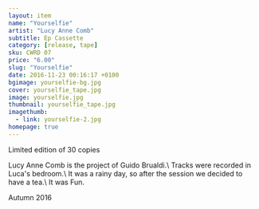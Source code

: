 ```yaml
---
layout: item
name: "Yourselfie"
artist: "Lucy Anne Comb"
subtitle: Ep Cassette
category: [release, tape]
sku: CWRD 07
price: "6.00"
slug: "Yourselfie"
date: 2016-11-23 00:16:17 +0100
bgimage: yourselfie-bg.jpg
cover: yourselfie_tape.jpg
image: yourselfie.jpg
thumbnail: yourselfie_tape.jpg
imagethumb:
  - link: yourselfie-2.jpg
homepage: true
---
```


Limited edition of 30 copies

Lucy Anne Comb is the project of Guido Brualdi.\\
Tracks were recorded in Luca's bedroom.\\
It was a rainy day, so after the session we decided to have a tea.\\
It was Fun.

Autumn 2016